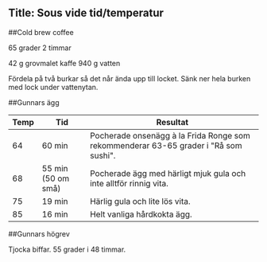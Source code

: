 Title: Sous vide tid/temperatur
---

##Cold brew coffee

65 grader
2 timmar

42 g grovmalet kaffe
940 g vatten

Fördela på två burkar så det når ända upp till locket. Sänk ner hela burken med lock under vattenytan.

##Gunnars ägg

Temp|Tid|Resultat
----|---|-----------
64|60 min|Pocherade onsenägg à la Frida Ronge som rekommenderar 63-65 grader i "Rå som sushi".
68|55 min (50 om små)|Pocherade ägg med härligt mjuk gula och inte alltför rinnig vita.
75|19 min|Härlig gula och lite lös vita.
85|16 min|Helt vanliga hårdkokta ägg.

##Gunnars högrev

Tjocka biffar. 55 grader i 48 timmar.